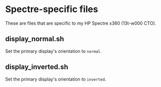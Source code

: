 # Spectre-specific files

These are files that are specific to my HP Spectre x360 (13t-w000 CTO).

## display_normal.sh

Set the primary display's orientation to `normal`.


## display_inverted.sh

Set the primary display's orientation to `inverted`.
